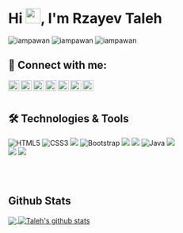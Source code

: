 <h1>Hi <img src="https://user-images.githubusercontent.com/75476607/120882203-c6950a80-c5de-11eb-8cba-a0fe21115c2e.gif" height="30px"/>, I'm Rzayev Taleh</h1>
<p align="left"> <img src="https://komarev.com/ghpvc/?username=RzayevTaleh01&label=Views&color=blue&style=plastic" alt="iampawan" /> <img src="https://img.shields.io/github/followers/RzayevTaleh01?style=plastic" alt="iampawan" /> <img src="https://img.shields.io/github/stars/RzayevTaleh01?style=plastic" alt="iampawan" /> 
</p>

## 🔗 Connect with me:


<a href="https://twitter.com/taleh6159">
  <img align="left" alt="Pawan's Twitter" width="22px" src="https://cdn.jsdelivr.net/npm/simple-icons@v3/icons/twitter.svg" />
</a>
<a href="https://linkedin.com/in/RzayevTaleh01">
  <img align="left" alt="Taleh's Linkdein" width="22px" src="https://cdn.jsdelivr.net/npm/simple-icons@v3/icons/linkedin.svg" />
</a>
<a href="https://github.com/RzayevTaleh01">
  <img align="left" alt="Taleh's Github" width="22px" src="https://cdn.jsdelivr.net/npm/simple-icons@v3/icons/github.svg" />
</a>
<a href="https://t.me/coderarxivdev">
  <img align="left" alt="Taleh's Telegram" width="22px" src="https://cdn.jsdelivr.net/npm/simple-icons@v3/icons/telegram.svg" />
</a>
<a href="https://instagram.com/taleh_61_59/">
  <img align="left" alt="Taleh's Instagram" width="22px" src="https://cdn.jsdelivr.net/npm/simple-icons@v3/icons/instagram.svg" />
</a>
<a href="https://www.facebook.com/people/Taleh-Rzayev/100004215468747/">
  <img align="left" alt="Taleh's Facebook" width="22px" src="https://cdn.jsdelivr.net/npm/simple-icons@v3/icons/facebook.svg" />
</a>
<a href="https://www.youtube.com/channel/UCkbTheQyFbeS3PKsT5KShFA/">
  <img align="left" alt="Taleh's Youtube" width="22px" src="https://cdn.jsdelivr.net/npm/simple-icons@v3/icons/youtube.svg" />
</a>

<br/>
<br/>


## 🛠 Technologies & Tools 

<img alt="HTML5" src="https://img.shields.io/badge/html5%20-%23E34F26.svg?&style=for-the-badge&logo=html5&logoColor=white"/></img>
<img alt="CSS3" src="https://img.shields.io/badge/css3%20-%231572B6.svg?&style=for-the-badge&logo=css3&logoColor=white"/></img>
<img src="https://img.shields.io/badge/JavaScript-F7DF1E?style=for-the-badge&logo=javascript&logoColor=black"></img>
<img alt="Bootstrap" src="https://img.shields.io/badge/bootstrap%20-%23563D7C.svg?&style=for-the-badge&logo=bootstrap&logoColor=white"/></img>
<img src="https://img.shields.io/badge/React-00979D?style=for-the-badge&logo=react&logoColor=61DAFB"></img>
<img src="https://img.shields.io/badge/PHP-777BB4?style=for-the-badge&logo=php&logoColor=white"></img>
<img alt="Java" src="https://img.shields.io/badge/java-%23ED8B00.svg?&style=for-the-badge&logo=java&logoColor=white"/></img>
<img src="https://img.shields.io/badge/Spring-6DB33F?style=for-the-badge&logo=spring&logoColor=white" ></img> <br/>
<img src="https://img.shields.io/badge/PostgreSQL-316192?style=for-the-badge&logo=postgresql&logoColor=white"></img>
<img src="https://img.shields.io/badge/MySQL-07405E?style=for-the-badge&logo=mysql&logoColor=white"></img>


<br/>
<br/>
 
## Github Stats
 
<a href="https://github.com/RzayevTaleh01">
  <img align="center" src="https://github-readme-stats.vercel.app/api/top-langs/?username=RzayevTaleh01&theme=light&hide_langs_below=1" />
</a>


<a href="https://github.com/RzayevTaleh01">
 <img align="center" src="https://github-readme-stats.vercel.app/api?username=RzayevTaleh01&show_icons=true&theme=light&line_height=27" alt="Taleh's github stats"/>
</a>



<div align="center">

</div>

